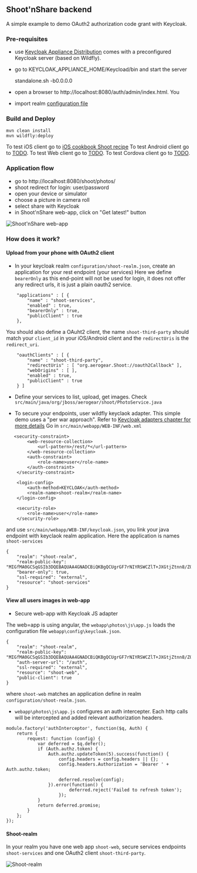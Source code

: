 ## Shoot'nShare backend
A simple example to demo OAuth2 authorization code grant with Keycloak.


### Pre-requisites

* use [Keycloak Appliance Distribution](http://docs.jboss.org/keycloak/docs/1.0-final/userguide/html/server-installation.html#Appliance_install) comes with a preconfigured Keycloak server (based on Wildfly). 

* go to KEYCLOAK_APPLIANCE_HOME/Keycload/bin and start the server
	
	standalone.sh -b0.0.0.0

* open a browser to http://localhost:8080/auth/admin/index.html. You

* import realm [configuration file](configuration/shoot-realm.json)

### Build and Deploy

	mvn clean install
	mvn wildfly:deploy

To test iOS client go to [iOS cookbook Shoot recipe](https://github.com/aerogear/aerogear-ios-cookbook/tree/swift/Shoot)
To test Android client go to [TODO]().
To test Web client go to [TODO]().
To test Cordova client go to [TODO]().

### Application flow

* go to http://localhost:8080/shoot/photos/
* shoot redirect for login: user/password
* open your device or simulator
* choose a picture in camera roll
* select share with Keycloak
* in Shoot'nShare web-app, click on "Get latest!" button


![Shoot'nShare web-app](https://github.com/corinnekrych/aerogear-backend-cookbook/raw/master/Shoot/Shoot_web-app.png "Shoot web-app")

### How does it work?

#### Upload from your phone with OAuth2 client

* In your keycloak realm ```configuration/shoot-realm.json```, create an application for your rest endpoint (your services)
Here we define ```bearerOnly``` as this end-point will not be used for login, it does not offer any redirect urls, it is just a plain oauth2 service.

```
    "applications" : [ {
        "name" : "shoot-services",
        "enabled" : true,
        "bearerOnly" : true,
        "publicClient" : true
    },
```

You should also define a OAuht2 client, the name ```shoot-third-party``` should match your ```client_id``` in your iOS/Android client and the ```redirectUris``` is the ```redirect_uri```.

```
    "oauthClients" : [ {
        "name" : "shoot-third-party",
        "redirectUris" : [ "org.aerogear.Shoot://oauth2Callback" ],
        "webOrigins" : [ ],
        "enabled" : true,
        "publicClient" : true
    } ]
```

* Define your services to list, upload, get images. Check ```src/main/java/org/jboss/aerogear/shoot/PhotoService.java```

* To secure your endpoints, user wildfly keyclaok adapter. This simple demo uses a "per war approach". Refer to [Keycloak adapters chapter for more details](http://docs.jboss.org/keycloak/docs/1.0-final/userguide/html/ch07.html)
Go in ```src/main/webapp/WEB-INF/web.xml```

```
   <security-constraint>
        <web-resource-collection>
            <url-pattern>/rest/*</url-pattern>
        </web-resource-collection>
        <auth-constraint>
            <role-name>user</role-name>
        </auth-constraint>
    </security-constraint>

    <login-config>
        <auth-method>KEYCLOAK</auth-method>
        <realm-name>shoot-realm</realm-name>
    </login-config>

    <security-role>
        <role-name>user</role-name>
    </security-role>
```

and use ```src/main/webapp/WEB-INF/keycloak.json```, you link your java endpoint with keyclaok realm application. Here the application is names ```shoot-services```

```
{
    "realm": "shoot-realm",
    "realm-public-key": "MIGfMA0GCSqGSIb3DQEBAQUAA4GNADCBiQKBgQCUgrGF7rNIYRSWCZlT+JXGtjZtnn8/ZObzW12YSoRBUJ0mm6wzO6p8+aQYMXvtvB88zeWBD9+uZh8gWj+iOqByWCfX0Wez+mVK8ofhAsGniv631u+wmDESLrLvROX12r1fzmmVJYWOzEGW4v2Xmahl/6gHnzV0mHZfmJXEOniHqwIDAQAB",
    "bearer-only": true,
    "ssl-required": "external",
    "resource": "shoot-services"
}
```

#### View all users images in web-app

* Secure web-app with Keycloak JS adapter

The web=app is using angular, the ```webapp\photos\js\app.js``` loads the configuration file ```webapp\config\keycloak.json```.

```
{
    "realm": "shoot-realm",
    "realm-public-key": "MIGfMA0GCSqGSIb3DQEBAQUAA4GNADCBiQKBgQCUgrGF7rNIYRSWCZlT+JXGtjZtnn8/ZObzW12YSoRBUJ0mm6wzO6p8+aQYMXvtvB88zeWBD9+uZh8gWj+iOqByWCfX0Wez+mVK8ofhAsGniv631u+wmDESLrLvROX12r1fzmmVJYWOzEGW4v2Xmahl/6gHnzV0mHZfmJXEOniHqwIDAQAB",
    "auth-server-url": "/auth",
    "ssl-required": "external",
    "resource": "shoot-web",
    "public-client": true
}
```

where ```shoot-web``` matches an application define in realm ```configuration/shoot-realm.json```.

*  ```webapp\photos\js\app.js``` configures an auth intercepter. Each http calls will be intercepted and added relevant authorization headers. 

```
module.factory('authInterceptor', function($q, Auth) {
    return {
        request: function (config) {
            var deferred = $q.defer();
            if (Auth.authz.token) {
                Auth.authz.updateToken(5).success(function() {
                    config.headers = config.headers || {};
                    config.headers.Authorization = 'Bearer ' + Auth.authz.token;

                    deferred.resolve(config);
                }).error(function() {
                        deferred.reject('Failed to refresh token');
                    });
            }
            return deferred.promise;
        }
    };
});
```


#### Shoot-realm

In your realm you have one web app ```shoot-web```, secure services endpoints ```shoot-services``` and one OAuth2 client ```shoot-third-party```.

![Shoot-realm](https://github.com/corinnekrych/aerogear-backend-cookbook/raw/master/Shoot/shoot-ream.png "Shoot-realm")

